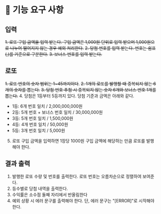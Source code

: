 # 🚀 기능 요구 사항

## 입력
~~1. 로또 구입 금액을 입력 받는다. 구입 금액은 1,000원 단위로 입력 받으며 1,000원으로 나누어 떨어지지 않는 경우 예외 처리한다.~~
~~2. 당첨 번호를 입력 받는다. 번호는 쉼표(,)를 기준으로 구분한다.~~
~~3. 보너스 번호를 입력 받는다.~~ 

## 로또
~~1. 로또 번호의 숫자 범위는 1~45까지이다~~.
~~2. 1개의 로또를 발행할 때 중복되지 않는 6개의 숫자를 뽑는다.~~
~~3. 당첨 번호 추첨 시 중복되지 않는 숫자 6개와 보너스 번호 1개를 뽑는다.~~
4. 당첨은 1등부터 5등까지 있다. 당첨 기준과 금액은 아래와 같다.
   - 1등: 6개 번호 일치 / 2,000,000,000원
   - 2등: 5개 번호 + 보너스 번호 일치 / 30,000,000원
   - 3등: 5개 번호 일치 / 1,500,000원
   - 4등: 4개 번호 일치 / 50,000원
   - 5등: 3개 번호 일치 / 5,000원
5. 로또 구입 금액을 입력하면 1장당 1000원 구입 금액에 해당하는 만큼 로또를 발행해야 한다.

## 결과 출력
1. 발행한 로또 수량 및 번호를 출력한다. 로또 번호는 오름차순으로 정렬하여 보여준다.
2. 등수별로 당첨 내역을 출력한다.
3. 수익률은 소수점 둘째 자리에서 반올림한다
4. 예외 상황 시 에러 문구를 출력해야 한다. 단, 에러 문구는 "[ERROR]"로 시작해야 한다.